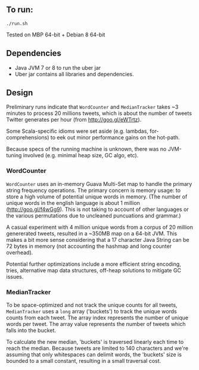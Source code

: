## To run:
`./run.sh`

Tested on MBP 64-bit + Debian 8 64-bit

## Dependencies
* Java JVM 7 or 8 to run the uber jar
* Uber jar contains all libraries and dependencies.

## Design
Preliminary runs indicate that `WordCounter` and `MedianTracker` takes ~3 minutes to process
20 millions tweets, which is about the number of tweets Twitter generates per hour (from 
http://goo.gl/eWTrtz).

Some Scala-specific idioms were set aside (e.g. lambdas, for-comprehensions) to eek out minor
performance gains on the hot-path.

Because specs of the running machine is unknown, there was no JVM-tuning involved (e.g. minimal
heap size, GC algo, etc).

### WordCounter
`WordCounter` uses an in-memory Guava Multi-Set map to handle the primary string frequency operations.
The primary concern is memory usage: to store a high volume of potential unique words in
memory. (The number of unique words in the english language is about 1 million (http://goo.gl/f4wGg9).
This is not taking to account of other languages or the various permutations due to uncleaned
puncuations and grammar.)
 
A casual experiment with 4 million unique words from a corpus of 20 million genererated tweets,
resulted in a ~350MB map on a 64-bit JVM. This makes a bit more sense considering that a 17 character 
Java String can be 72 bytes in memory (not accounting the hashmap and long counter overhead).

Potential further optimizations include a more efficient string encoding, tries, alternative map
data structures, off-heap solutions to mitigate GC issues.

### MedianTracker
To be space-optimized and not track the unique counts for all tweets, `MedianTracker` uses a `long`
array ('buckets') to track the unique words counts from each tweet. The array index represents
the number of unique words per tweet. The array value represents the number of tweets which falls
into the bucket.

To calculate the new median, 'buckets' is traversed linearly each time to reach the median.
Because tweets are limited to 140 characters and we're assuming that only whitespaces can delimit
words, the 'buckets' size is bounded to a small constant, resulting in a small traversal cost.


